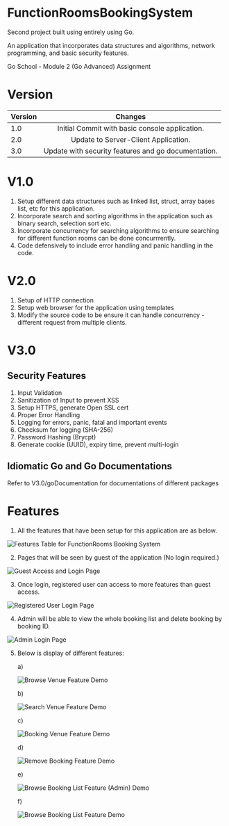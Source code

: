 # FunctionRoomsBookingSystem
Second project built using entirely using Go. 

An application that incorporates data structures and algorithms, network programming, and basic security features.

Go School - Module 2 (Go Advanced) Assignment

# Version

|  Version   |                        Changes                          |
| ---------- | :-----------------------------------------------------: |
|    1.0     |    Initial Commit with basic console application.       |
|    2.0     |    Update to Server-Client Application.                 |
|    3.0     |    Update with security features and go documentation.  |

# V1.0
1. Setup different data structures such as linked list, struct, array bases list, etc for this application.
2. Incorporate search and sorting algorithms in the application such as binary search, selection sort etc.
3. Incorporate concurrency for searching algorithms to ensure searching for different function rooms can be done concurrrently.
4. Code defensively to include error handling and panic handling in the code.


# V2.0
1. Setup of HTTP connection 
2. Setup web browser for the application using templates
3. Modify the source code to be ensure it can handle concurrency - different request from multiple clients.

# V3.0
## Security Features
1. Input Validation
2. Sanitization of Input to prevent XSS
3. Setup HTTPS, generate Open SSL cert
4. Proper Error Handling 
5. Logging for errors, panic, fatal and important events
6. Checksum for logging (SHA-256)
7. Password Hashing (Brycpt)
8. Generate cookie (UUID), expiry time, prevent multi-login

## Idiomatic Go and Go Documentations
Refer to V3.0/goDocumentation for documentations of different packages

# Features
1. All the features that have been setup for this application are as below. 
<img src="screenshots/Features.png" alt="Features Table for FunctionRooms Booking System" />

2. Pages that will be seen by guest of the application (No login required.)
<img src="screenshots/GuestAccess.png" alt="Guest Access and Login Page" />

3. Once login, registered user can access to more features than guest access.
<img src="screenshots/RegisteredUserLogin.png" alt="Registered User Login Page" />

4. Admin will be able to view the whole booking list and delete booking by booking ID.
<img src="screenshots/AdminLogin.png" alt="Admin Login Page" />

5. Below is display of different features:
   
    a)
    
    <img src="screenshots/BrowseVenue.png" alt="Browse Venue Feature Demo" />
    
    b)
    
    <img src="screenshots/SearchFeature.png" alt="Search Venue Feature Demo" />
    
    c)
    
    <img src="screenshots/BookingFeature.png" alt="Booking Venue Feature Demo" />
    
    d)
    
    <img src="screenshots/RemoveBooking.png" alt="Remove Booking Feature Demo" />
    
    e)
    
    <img src="screenshots/BrowseBookingListAdmin.png" alt="Browse Booking List Feature (Admin) Demo" />
    
    f)
    
    <img src="screenshots/BrowseBookingListUser.png" alt="Browse Booking List Feature Demo" />


